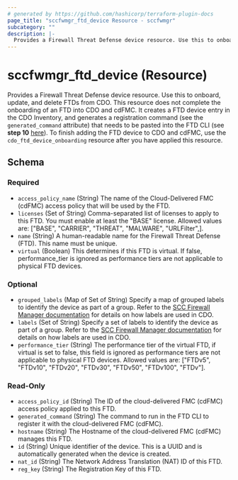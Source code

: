 ```yaml
---
# generated by https://github.com/hashicorp/terraform-plugin-docs
page_title: "sccfwmgr_ftd_device Resource - sccfwmgr"
subcategory: ""
description: |-
  Provides a Firewall Threat Defense device resource. Use this to onboard, update, and delete FTDs from CDO. This resource does not complete the onboarding of an FTD into CDO and cdFMC. It creates a FTD device entry in the CDO Inventory, and generates a registration command (see the generated_command attribute) that needs to be pasted into the FTD CLI (see step 10 here https://docs.manage.security.cisco.com/c_onboard-an-ftd.html#!t-onboard-an-ftd-device-with-regkey.html). To finish adding the FTD device to CDO and cdFMC, use the cdo_ftd_device_onboarding resource after you have applied this resource.
---
```


# sccfwmgr_ftd_device (Resource)

Provides a Firewall Threat Defense device resource. Use this to onboard, update, and delete FTDs from CDO. This resource does not complete the onboarding of an FTD into CDO and cdFMC. It creates a FTD device entry in the CDO Inventory, and generates a registration command (see the `generated_command` attribute) that needs to be pasted into the FTD CLI (see **step 10** [here](https://docs.manage.security.cisco.com/c_onboard-an-ftd.html#!t-onboard-an-ftd-device-with-regkey.html)). To finish adding the FTD device to CDO and cdFMC, use the `cdo_ftd_device_onboarding` resource after you have applied this resource.



<!-- schema generated by tfplugindocs -->
## Schema

### Required

- `access_policy_name` (String) The name of the Cloud-Delivered FMC (cdFMC) access policy that will be used by the FTD.
- `licenses` (Set of String) Comma-separated list of licenses to apply to this FTD. You must enable at least the "BASE" license. Allowed values are: ["BASE", "CARRIER", "THREAT", "MALWARE", "URLFilter",].
- `name` (String) A human-readable name for the Firewall Threat Defense (FTD). This name must be unique.
- `virtual` (Boolean) This determines if this FTD is virtual. If false, performance_tier is ignored as performance tiers are not applicable to physical FTD devices.

### Optional

- `grouped_labels` (Map of Set of String) Specify a map of grouped labels to identify the device as part of a group. Refer to the [SCC Firewall Manager documentation](https://docs.manage.security.cisco.com/t-applying-labels-to-devices-and-objects.html#!c-labels-and-filtering.html) for details on how labels are used in CDO.
- `labels` (Set of String) Specify a set of labels to identify the device as part of a group. Refer to the [SCC Firewall Manager documentation](https://docs.manage.security.cisco.com/t-applying-labels-to-devices-and-objects.html#!c-labels-and-filtering.html) for details on how labels are used in CDO.
- `performance_tier` (String) The performance tier of the virtual FTD, if virtual is set to false, this field is ignored as performance tiers are not applicable to physical FTD devices. Allowed values are: ["FTDv5", "FTDv10", "FTDv20", "FTDv30", "FTDv50", "FTDv100", "FTDv"].

### Read-Only

- `access_policy_id` (String) The ID of the cloud-delivered FMC (cdFMC) access policy applied to this FTD.
- `generated_command` (String) The command to run in the FTD CLI to register it with the cloud-delivered FMC (cdFMC).
- `hostname` (String) The Hostname of the cloud-delivered FMC (cdFMC) manages this FTD.
- `id` (String) Unique identifier of the device. This is a UUID and is automatically generated when the device is created.
- `nat_id` (String) The Network Address Translation (NAT) ID of this FTD.
- `reg_key` (String) The Registration Key of this FTD.
